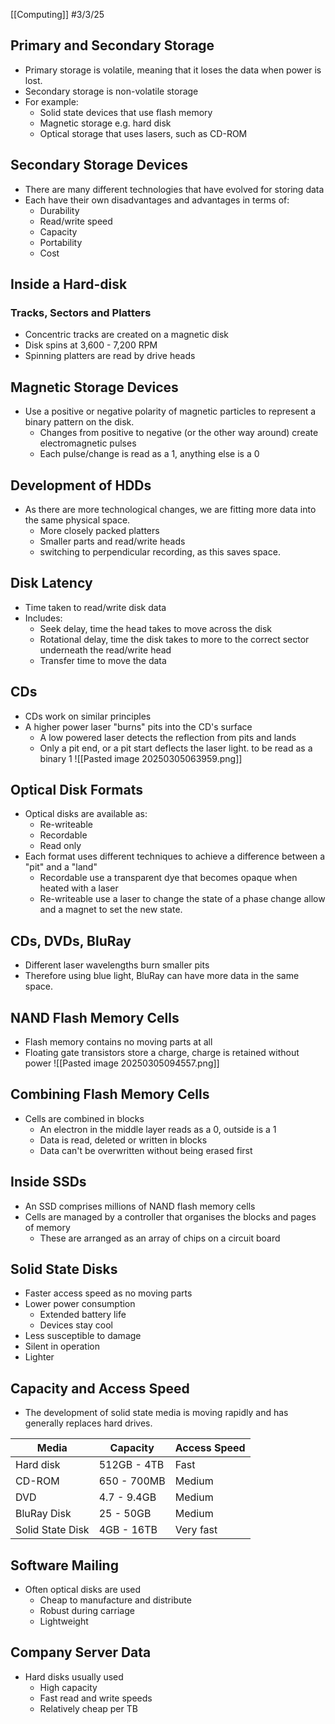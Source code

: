 [[Computing]]
#3/3/25
## Primary and Secondary Storage
- Primary storage is volatile, meaning that it loses the data when power is lost.
- Secondary storage is non-volatile storage
- For example:
	- Solid state devices that use flash memory
	- Magnetic storage e.g. hard disk
	- Optical storage that uses lasers, such as CD-ROM
## Secondary Storage Devices
- There are many different technologies that have evolved for storing data
- Each have their own disadvantages and advantages in terms of:
	- Durability
	- Read/write speed
	- Capacity
	- Portability
	- Cost
## Inside a Hard-disk
### Tracks, Sectors and Platters
- Concentric tracks are created on a magnetic disk
- Disk spins at 3,600 - 7,200 RPM
- Spinning platters are read by drive heads
## Magnetic Storage Devices
- Use a positive or negative polarity of magnetic particles to represent a binary pattern on the disk.
	- Changes from positive to negative (or the other way around) create electromagnetic pulses
	- Each pulse/change is read as a 1, anything else is a 0
## Development of HDDs
- As there are more technological changes, we are fitting more data into the same physical space.
	- More closely packed platters
	- Smaller parts and read/write heads
	- switching to perpendicular recording, as this saves space.
## Disk Latency
- Time taken to read/write disk data
- Includes:
	- Seek delay, time the head takes to move across the disk
	- Rotational delay, time the disk takes to more to the correct sector underneath the read/write head
	- Transfer time to move the data
## CDs
- CDs work on similar principles
- A higher power laser "burns" pits into the CD's surface
	- A low powered laser detects the reflection from pits and lands
	- Only a pit end, or a pit start deflects the laser light. to be read as a binary 1
	![[Pasted image 20250305063959.png]]
## Optical Disk Formats
- Optical disks are available as:
	- Re-writeable
	- Recordable
	- Read only
- Each format uses different techniques to achieve a difference between a "pit" and a "land"
	- Recordable use a transparent dye that becomes opaque when heated with a laser
	- Re-writeable use a laser to change the state of a phase change allow and a magnet to set the new state.
## CDs, DVDs, BluRay
- Different laser wavelengths burn smaller pits
- Therefore using blue light, BluRay can have more data in the same space.
## NAND Flash Memory Cells
- Flash memory contains no moving parts at all
- Floating gate transistors store a charge, charge is retained without power
![[Pasted image 20250305094557.png]]
## Combining Flash Memory Cells
- Cells are combined in blocks
	- An electron in the middle layer reads as a 0, outside is a 1
	- Data is read, deleted or written in blocks
	- Data can't be overwritten without being erased first
## Inside SSDs
- An SSD comprises millions of NAND flash memory cells
- Cells are managed by a controller that organises the blocks and pages of memory
	- These are arranged as an array of chips on a circuit board
## Solid State Disks
- Faster access speed as no moving parts
- Lower power consumption
	- Extended battery life
	- Devices stay cool
- Less susceptible to damage
- Silent in operation
- Lighter
## Capacity and Access Speed
- The development of solid state media is moving rapidly and has generally replaces hard drives.

| Media            | Capacity    | Access Speed |
| ---------------- | ----------- | ------------ |
| Hard disk        | 512GB - 4TB | Fast         |
| CD-ROM           | 650 - 700MB | Medium       |
| DVD              | 4.7 - 9.4GB | Medium       |
| BluRay Disk      | 25 - 50GB   | Medium       |
| Solid State Disk | 4GB - 16TB  | Very fast    |
## Software Mailing
- Often optical disks are used
	- Cheap to manufacture and distribute
	- Robust during carriage
	- Lightweight
## Company Server Data
- Hard disks usually used
	- High capacity
	- Fast read and write speeds
	- Relatively cheap per TB